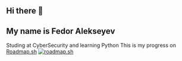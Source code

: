 ## Hi there 👋
## My name is Fedor Alekseyev
Studing at CyberSecurity and learning Python
This is my progress on [Roadmap.sh](roadmap.sh)
[![roadmap.sh](https://roadmap.sh/card/wide/67c894f5fe4b7df03b736ad6?variant=light)](https://roadmap.sh)

<!--
**theosfa/theosfa** is a ✨ _special_ ✨ repository because its `README.md` (this file) appears on your GitHub profile.

Here are some ideas to get you started:

- 🔭 I’m currently working on ...
- 🌱 I’m currently learning ...
- 👯 I’m looking to collaborate on ...
- 🤔 I’m looking for help with ...
- 💬 Ask me about ...
- 📫 How to reach me: ...
- 😄 Pronouns: ...
- ⚡ Fun fact: ...
-->
